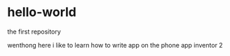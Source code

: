 # hello-world
the first repository

wenthong here
i like to learn how to write app on the phone
app inventor 2
